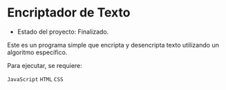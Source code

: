 <h1>Encriptador de Texto</h1>

- Estado del proyecto: Finalizado.
 
Este es un programa simple que encripta y desencripta texto utilizando un algoritmo específico.

Para ejecutar, se requiere:

```JavaScript``` ```HTML``` ```CSS```
